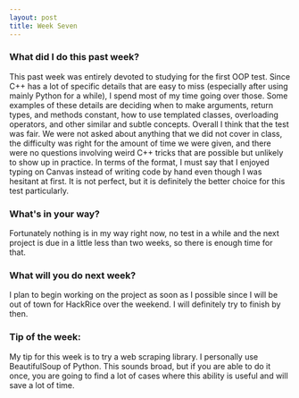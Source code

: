 ```yaml
---
layout: post
title: Week Seven
---
```


### What did I do this past week?
This past week was entirely devoted to studying for the first OOP test. Since C++ has a lot of specific details that are easy to miss (especially after using mainly Python for a while), I spend most of my time going over those. Some examples of these details are deciding when to make arguments, return types, and methods constant, how to use templated classes, overloading operators, and other similar and subtle concepts. Overall I think that the test was fair. We were not asked about anything that we did not cover in class, the difficulty was right for the amount of time we were given, and there were no questions involving weird C++ tricks that are possible but unlikely to show up in practice. In terms of the format, I must say that I enjoyed typing on Canvas instead of writing code by hand even though I was hesitant at first. It is not perfect, but it is definitely the better choice for this test particularly.

### What's in your way?
Fortunately nothing is in my way right now, no test in a while and the next project is due in a little less than two weeks, so there is enough time for that.

### What will you do next week?
I plan to begin working on the project as soon as I possible since I will be out of town for HackRice over the weekend. I will definitely try to finish by then.

### Tip of the week:
My tip for this week is to try a web scraping library. I personally use BeautifulSoup of Python. This sounds broad, but if you are able to do it once, you are going to find a lot of cases where this ability is useful and will save a lot of time.
